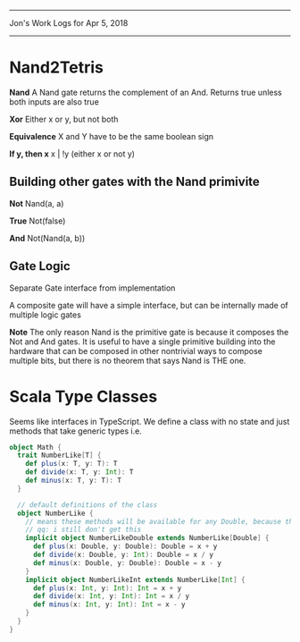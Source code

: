 *****************************************************************

Jon's Work Logs for Apr 5, 2018

*****************************************************************

# Nand2Tetris

**Nand** A Nand gate returns the complement of an And. Returns true unless both inputs are also true

**Xor** Either x or y, but not both

**Equivalence** X and Y have to be the same boolean sign

**If y, then x** x | !y (either x or not y)

## Building other gates with the Nand primivite

**Not** Nand(a, a)

**True** Not(false)

**And** Not(Nand(a, b))

## Gate Logic

Separate Gate interface from implementation

A composite gate will have a simple interface, but can be internally made of multiple logic gates

**Note** The only reason Nand is the primitive gate is because it composes the Not and And gates.  It is useful to have a single
primitive building into the hardware that can be composed in other nontrivial ways to compose multiple bits, but there is no theorem that says Nand is THE one.

# Scala Type Classes

Seems like interfaces in TypeScript.  We define a class with no state and just methods that take generic types
i.e.
```scala
object Math {
  trait NumberLike[T] {
    def plus(x: T, y: T): T
    def divide(x: T, y: Int): T
    def minus(x: T, y: T): T
  }

  // default definitions of the class
  object NumberLike {
    // means these methods will be available for any Double, because the classes will automatically be converted??
    // qq: i still don't get this
    implicit object NumberLikeDouble extends NumberLike[Double] {
      def plus(x: Double, y: Double): Double = x + y
      def divide(x: Double, y: Int): Double = x / y
      def minus(x: Double, y: Double): Double = x - y
    }
    implicit object NumberLikeInt extends NumberLike[Int] {
      def plus(x: Int, y: Int): Int = x + y
      def divide(x: Int, y: Int): Int = x / y
      def minus(x: Int, y: Int): Int = x - y
    }
  }
}
```